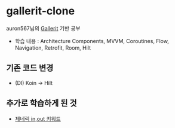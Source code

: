 # gallerit-clone                      
auron567님의 [Gallerit](https://github.com/auron567/Gallerit) 기반 공부                         
- 학습 내용 : Architecture Components, MVVM, Coroutines, Flow, Navigation, Retrofit, Room, Hilt                 
                                                                                                   
## 기존 코드 변경                        
- (DI) Koin -> Hilt                                                                                                                                                 
                                                                    
## 추가로 학습하게 된 것                        
- [제네릭 in,out 키워드](https://hungseong.tistory.com/30)           

          
